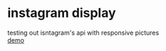 # instagram display  
testing out isntagram's api with responsive pictures  
[demo](http://gregostrowski.github.io/instagram-display/src/index.html)
